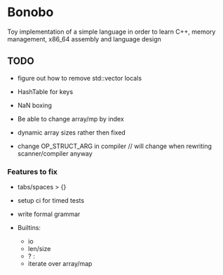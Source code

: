 # Bonobo

Toy implementation of a simple language in order to learn C++, memory management, x86_64 assembly and language design



## TODO

* figure out how to remove std::vector locals

* HashTable for keys

* NaN boxing

* Be able to change array/mp by index


* dynamic array sizes rather then fixed

* change OP_STRUCT_ARG in compiler // will change when rewriting scanner/compiler anyway


### Features to fix
* tabs/spaces > {}

* setup ci for timed tests

* write formal grammar


* Builtins:
    * io  
    * len/size
    * ? : 
    * iterate over array/map

